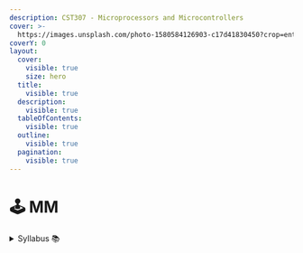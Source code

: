 ```yaml
---
description: CST307 - Microprocessors and Microcontrollers
cover: >-
  https://images.unsplash.com/photo-1580584126903-c17d41830450?crop=entropy&cs=srgb&fm=jpg&ixid=M3wxOTcwMjR8MHwxfHNlYXJjaHw0fHxtaWNyb3Byb2Nlc3NvcnxlbnwwfHx8fDE3MTkwNTI0ODJ8MA&ixlib=rb-4.0.3&q=85
coverY: 0
layout:
  cover:
    visible: true
    size: hero
  title:
    visible: true
  description:
    visible: true
  tableOfContents:
    visible: true
  outline:
    visible: true
  pagination:
    visible: true
---
```


# 🕹️ MM

<details>

<summary>Syllabus 📚</summary>

[CST307](https://drive.google.com/file/d/1bkdsCDr-ntD8uTUbIpFx07ylAbf4ANZc/view?usp=drive\_link)👈

</details>

